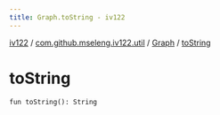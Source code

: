 ```yaml
---
title: Graph.toString - iv122
---
```


[iv122](../../index.md) / [com.github.mseleng.iv122.util](../index.md) / [Graph](index.md) / [toString](.)

# toString

`fun toString(): String`